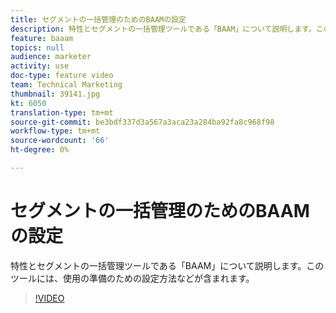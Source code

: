 ```yaml
---
title: セグメントの一括管理のためのBAAMの設定
description: 特性とセグメントの一括管理ツールである「BAAM」について説明します。このツールには、使用の準備のための設定方法などが含まれます。
feature: baaam
topics: null
audience: marketer
activity: use
doc-type: feature video
team: Technical Marketing
thumbnail: 39141.jpg
kt: 6050
translation-type: tm+mt
source-git-commit: be3bdf337d3a567a3aca23a284ba92fa8c968f98
workflow-type: tm+mt
source-wordcount: '66'
ht-degree: 0%

---
```



# セグメントの一括管理のためのBAAMの設定

特性とセグメントの一括管理ツールである「BAAM」について説明します。このツールには、使用の準備のための設定方法などが含まれます。

>[!VIDEO](https://video.tv.adobe.com/v/39141/?quality=12&learn=on)
